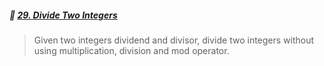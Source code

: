 ##### :apple: [29. Divide Two Integers](https://leetcode.com/problems/divide-two-integers/description/)

> Given two integers dividend and divisor, divide two integers without using multiplication, division and mod operator.